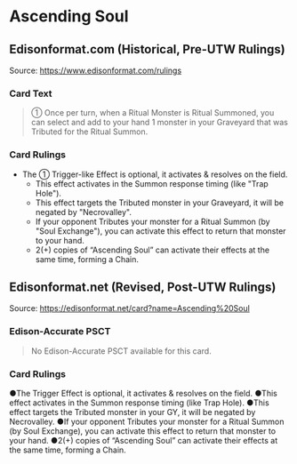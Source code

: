 # Ascending Soul

## Edisonformat.com (Historical, Pre-UTW Rulings)

Source: https://www.edisonformat.com/rulings

### Card Text

> ① Once per turn, when a Ritual Monster is Ritual Summoned, you can select and add to your hand 1 monster in your Graveyard that was Tributed for the Ritual Summon.

### Card Rulings

*   The ① Trigger-like Effect is optional, it activates & resolves on the field.
    *   This effect activates in the Summon response timing (like "Trap Hole").
    *   This effect targets the Tributed monster in your Graveyard, it will be negated by "Necrovalley".
    *   If your opponent Tributes your monster for a Ritual Summon (by "Soul Exchange"), you can activate this effect to return that monster to your hand.
    *   2(+) copies of “Ascending Soul” can activate their effects at the same time, forming a Chain.

## Edisonformat.net (Revised, Post-UTW Rulings)

Source: https://edisonformat.net/card?name=Ascending%20Soul

### Edison-Accurate PSCT

> No Edison-Accurate PSCT available for this card.

### Card Rulings

●The Trigger Effect is optional, it activates & resolves on the field.
●This effect activates in the Summon response timing (like Trap Hole).
●This effect targets the Tributed monster in your GY, it will be negated by Necrovalley.
●If your opponent Tributes your monster for a Ritual Summon (by Soul Exchange), you can activate this effect to return that monster to your hand.
●2(+) copies of “Ascending Soul” can activate their effects at the same time, forming a Chain.
            